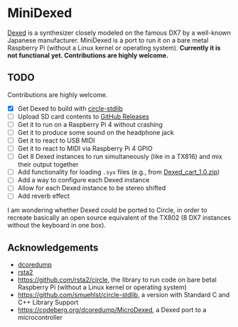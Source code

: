 # MiniDexed

[Dexed](https://asb2m10.github.io/dexed/) is a synthesizer closely modeled on the famous DX7 by a well-known Japanese manufacturer. MiniDexed is a port to run it on a bare metal Raspberry Pi (without a Linux kernel or operating system). __Currently it is not functional yet. Contributions are highly welcome.__

## TODO

 Contributions are highly welcome.

- [x] Get Dexed to build with [circle-stdlib](https://github.com/smuehlst/circle-stdlib)
- [ ] Upload SD card contents to [GitHub Releases](../../releases)
- [ ] Get it to run on a Raspberry Pi 4 without crashing
- [ ] Get it to produce some sound on the headphone jack
- [ ] Get it to react to USB MIDI
- [ ] Get it to react to MIDI via Raspberry Pi 4 GPIO
- [ ] Get 8 Dexed instances to run simultaneously (like in a TX816) and mix their output together
- [ ] Add functionality for loading `.syx` files (e.g., from [Dexed_cart_1.0.zip](http://hsjp.eu/downloads/Dexed/Dexed_cart_1.0.zip))
- [ ] Add a way to configure each Dexed instance
- [ ] Allow for each Dexed instance to be stereo shifted
- [ ] Add reverb effect

I am wondering whether Dexed could be ported to Circle, in order to recreate basically an open source equivalent of the TX802 (8 DX7 instances without the keyboard in one box).

## Acknowledgements

* [dcoredump](https://github.com/dcoredump)
* [rsta2](https://github.com/rsta2)
* https://github.com/rsta2/circle, the library to run code on bare betal Raspberry Pi (without a Linux kernel or operating system)
* https://github.com/smuehlst/circle-stdlib, a version with Standard C and C++ Library Support
* https://codeberg.org/dcoredump/MicroDexed, a Dexed port to a microcontroller

